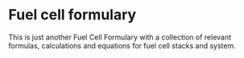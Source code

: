 # Fuel cell formulary
This is just another Fuel Cell Formulary with a collection of relevant formulas, calculations and equations for fuel cell stacks and system.
